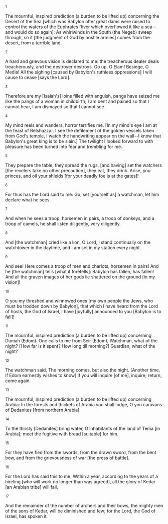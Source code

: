 <sup>1</sup> 

The mournful, inspired prediction (a burden to be lifted up) concerning the Desert of the Sea [which was Babylon after great dams were raised to control the waters of the Euphrates River which overflowed it like a sea--and would do so again]: As whirlwinds in the South (the Negeb) sweep through, so it [the judgment of God by hostile armies] comes from the desert, from a terrible land. 

<sup>2</sup> 

A hard and grievous vision is declared to me: the treacherous dealer deals treacherously, and the destroyer destroys. Go up, O Elam! Besiege, O Media! All the sighing [caused by Babylon's ruthless oppressions] I will cause to cease [says the Lord]. 

<sup>3</sup> 

Therefore are my [Isaiah's] loins filled with anguish, pangs have seized me like the pangs of a woman in childbirth; I am bent and pained so that I cannot hear, I am dismayed so that I cannot see. 

<sup>4</sup> 

My mind reels and wanders, horror terrifies me. [In my mind's eye I am at the feast of Belshazzar. I see the defilement of the golden vessels taken from God's temple, I watch the handwriting appear on the wall--I know that Babylon's great king is to be slain.] The twilight I looked forward to with pleasure has been turned into fear and trembling for me. 

<sup>5</sup> 

They prepare the table, they spread the rugs, [and having] set the watchers [the revelers take no other precaution], they eat, they drink. Arise, you princes, and oil your shields [for your deadly foe is at the gates]! 

<sup>6</sup> 

For thus has the Lord said to me: Go, set [yourself as] a watchman, let him declare what he sees. 

<sup>7</sup> 

And when he sees a troop, horsemen in pairs, a troop of donkeys, and a troop of camels, he shall listen diligently, very diligently. 

<sup>8</sup> 

And [the watchman] cried like a lion, O Lord, I stand continually on the watchtower in the daytime, and I am set in my station every night. 

<sup>9</sup> 

And see! Here comes a troop of men and chariots, horsemen in pairs! And he [the watchman] tells [what it foretells]: Babylon has fallen, has fallen! And all the graven images of her gods lie shattered on the ground [in my vision]! 

<sup>10</sup> 

O you my threshed and winnowed ones [my own people the Jews, who must be trodden down by Babylon], that which I have heard from the Lord of hosts, the God of Israel, I have [joyfully] announced to you [Babylon is to fall]! 

<sup>11</sup> 

The mournful, inspired prediction (a burden to be lifted up) concerning Dumah (Edom): One calls to me from Seir (Edom), Watchman, what of the night? [How far is it spent? How long till morning?] Guardian, what of the night? 

<sup>12</sup> 

The watchman said, The morning comes, but also the night. [Another time, if Edom earnestly wishes to know] if you will inquire [of me], inquire; return, come again. 

<sup>13</sup> 

The mournful, inspired prediction (a burden to be lifted up) concerning Arabia: In the forests and thickets of Arabia you shall lodge, O you caravans of Dedanites [from northern Arabia]. 

<sup>14</sup> 

To the thirsty [Dedanites] bring water, O inhabitants of the land of Tema [in Arabia]; meet the fugitive with bread [suitable] for him. 

<sup>15</sup> 

For they have fled from the swords, from the drawn sword, from the bent bow, and from the grievousness of war [the press of battle]. 

<sup>16</sup> 

For the Lord has said this to me, Within a year, according to the years of a hireling [who will work no longer than was agreed], all the glory of Kedar [an Arabian tribe] will fail. 

<sup>17</sup> 

And the remainder of the number of archers and their bows, the mighty men of the sons of Kedar, will be diminished and few; for the Lord, the God of Israel, has spoken it.